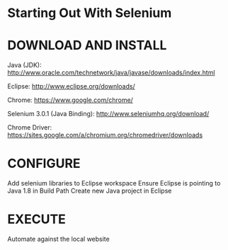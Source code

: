 # Starting Out With Selenium

DOWNLOAD AND INSTALL
=====================
Java (JDK): http://www.oracle.com/technetwork/java/javase/downloads/index.html

Eclipse: http://www.eclipse.org/downloads/

Chrome: https://www.google.com/chrome/

Selenium 3.0.1 (Java Binding): http://www.seleniumhq.org/download/

Chrome Driver: https://sites.google.com/a/chromium.org/chromedriver/downloads


CONFIGURE
============
Add selenium libraries to Eclipse workspace
Ensure Eclipse is pointing to Java 1.8 in Build Path
Create new Java project in Eclipse

EXECUTE
========
Automate against the local website

